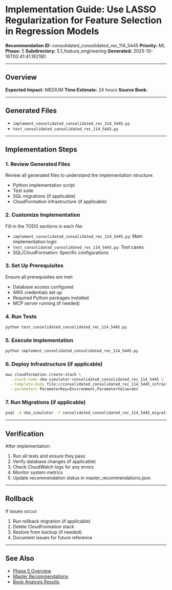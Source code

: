 # Implementation Guide: Use LASSO Regularization for Feature Selection in Regression Models

**Recommendation ID:** consolidated_consolidated_rec_114_5445
**Priority:** ML
**Phase:** 5
**Subdirectory:** 5.1_feature_engineering
**Generated:** 2025-10-16T00:41:41.192180

---

## Overview



**Expected Impact:** MEDIUM
**Time Estimate:** 24 hours
**Source Book:** 

---

## Generated Files

- `implement_consolidated_consolidated_rec_114_5445.py`
- `test_consolidated_consolidated_rec_114_5445.py`

---

## Implementation Steps

### 1. Review Generated Files

Review all generated files to understand the implementation structure:
- Python implementation script
- Test suite
- SQL migrations (if applicable)
- CloudFormation infrastructure (if applicable)

### 2. Customize Implementation

Fill in the TODO sections in each file:
- `implement_consolidated_consolidated_rec_114_5445.py`: Main implementation logic
- `test_consolidated_consolidated_rec_114_5445.py`: Test cases
- SQL/CloudFormation: Specific configurations

### 3. Set Up Prerequisites

Ensure all prerequisites are met:
- Database access configured
- AWS credentials set up
- Required Python packages installed
- MCP server running (if needed)

### 4. Run Tests

```bash
python test_consolidated_consolidated_rec_114_5445.py
```

### 5. Execute Implementation

```bash
python implement_consolidated_consolidated_rec_114_5445.py
```

### 6. Deploy Infrastructure (if applicable)

```bash
aws cloudformation create-stack \
  --stack-name nba-simulator-consolidated_consolidated_rec_114_5445 \
  --template-body file://consolidated_consolidated_rec_114_5445_infrastructure.yaml \
  --parameters ParameterKey=Environment,ParameterValue=dev
```

### 7. Run Migrations (if applicable)

```bash
psql -d nba_simulator -f consolidated_consolidated_rec_114_5445_migration.sql
```

---

## Verification

After implementation:
1. Run all tests and ensure they pass
2. Verify database changes (if applicable)
3. Check CloudWatch logs for any errors
4. Monitor system metrics
5. Update recommendation status in master_recommendations.json

---

## Rollback

If issues occur:
1. Run rollback migration (if applicable)
2. Delete CloudFormation stack
3. Restore from backup (if needed)
4. Document issues for future reference

---

## See Also

- [Phase 5 Overview](/Users/ryanranft/nba-simulator-aws/docs/phases/phase_5/)
- [Master Recommendations](/Users/ryanranft/nba-mcp-synthesis/analysis_results/master_recommendations.json)
- [Book Analysis Results](/Users/ryanranft/nba-mcp-synthesis/analysis_results/)

